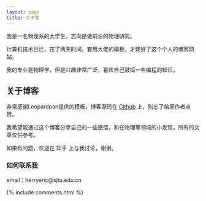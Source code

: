 ```yaml
---
layout: page
title: 关于我
---
```


我是一名物理系的大学生，志向是做前沿的物理研究。
<p>
计算机技术巨烂，花了两天时间，套用大佬的模板，才建好了这个个人的博客网站。
<p>
我的专业是物理学，但是兴趣非常广泛，喜欢自己鼓捣一些编程的知识。

<p>

<h2> 关于博客 </h2>  

<p>

非常感谢Leopardpan提供的模板，博客源码在 <a target="_blank" href='https://github.com/leopardpan/leopardpan.github.io/'>Github</a> 上，别忘了给原作者点赞。

<p>

我希望能通过这个博客分享自己的一些感悟，和在物理等领域的小发现。所有的文章仅供参考。

<p>
<p>


<p>

如果有问题，欢迎在 <a target="-blank" herf='http://www.zhihu.com/people/tian-kong-67-78-93/'>知乎</a> 上与我讨论，谢谢。
<p>


<h3> 如何联系我 </h3>  

<p>
email：herryeric@sjtu.edu.cn


{% include comments.html %}
